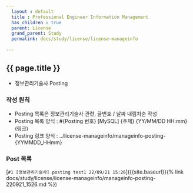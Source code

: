 ```yaml
---  
  layout : default  
  title : Professional Engineer Information Management    
  has_children : true  
  parent: License  
  grand_parent: Study  
  permalink: docs/study/license/license-manageinfo  
  
---  
```


## {{ page.title }} 
  - 정보관리기술사 Posting    

### 작성 원칙  
  - Posting 목록은 정보관리기술사 관련, 글번호 / 날짜 내림차순 작성  
  - Posting 목록 양식 : #{Posting 번호} [MySQL] {주제} {YY/MM/DD HH:mm}(링크)  
  - Posting 링크 양식 : ../license-manageinfo/manageinfo-posting-{YYMMDD_HHmm}

### Post 목록   
  [`#1 [정보관리기술사] posting test1 22/09/21 15:26`]({{site.baseurl}}{% link docs/study/license/license-manageinfo/manageinfo-posting-220921_1526.md %})  